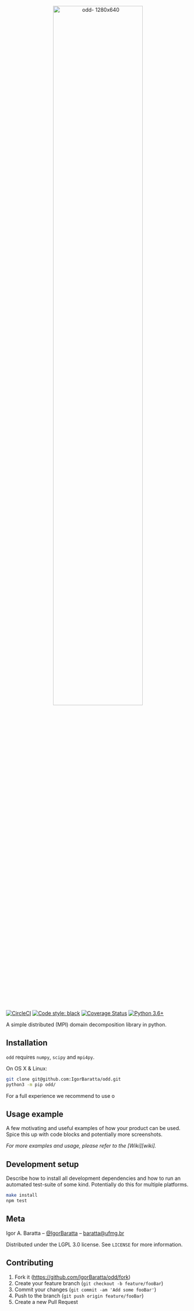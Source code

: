 <p align="center">
  <a href="https://github.com/IgorBaratta/odd/"><img src="https://user-images.githubusercontent.com/15614155/74994585-39e82c80-542d-11ea-8cde-a2c2a6f95dbf.png" alt="odd- 1280x640" width="70%"/></a>
</p>

[![CircleCI](https://circleci.com/gh/IgorBaratta/odd.svg?style=shield&circle-token=665de032e391d8428935ec8940d183fbdd6576d7)](https://circleci.com/gh/IgorBaratta/odd)
[![Code style: black](https://img.shields.io/badge/code%20style-black-000000.svg)](https://github.com/psf/black)
[![Coverage Status](https://coveralls.io/repos/github/IgorBaratta/odd/badge.svg?branch=master&t=RH1GCe)](https://coveralls.io/github/IgorBaratta/odd?branch=master)
[![Python 3.6+](https://img.shields.io/badge/python-3.6+-blue.svg)](https://www.python.org/downloads/release/python-360/)

A simple distributed (MPI) domain decomposition library in python.

## Installation
`odd` requires `numpy`, `scipy` and `mpi4py`.

On OS X & Linux:

```sh
git clone git@github.com:IgorBaratta/odd.git
python3 -m pip odd/
```

For a full experience we recommend to use o

## Usage example

A few motivating and useful examples of how your product can be used. Spice this up with code blocks and potentially more screenshots.

_For more examples and usage, please refer to the [Wiki][wiki]._

## Development setup

Describe how to install all development dependencies and how to run an automated test-suite of some kind. Potentially do this for multiple platforms.

```sh
make install
npm test
```

## Meta

Igor A. Baratta – [@IgorBaratta](https://github.com/IgorBaratta) – baratta@ufmg.br

Distributed under the LGPL 3.0 license. See ``LICENSE`` for more information.

## Contributing

1. Fork it (<https://github.com/IgorBaratta/odd/fork>)
2. Create your feature branch (`git checkout -b feature/fooBar`)
3. Commit your changes (`git commit -am 'Add some fooBar'`)
4. Push to the branch (`git push origin feature/fooBar`)
5. Create a new Pull Request
